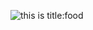 ![this is title:food](https://post.healthline.com/wp-content/uploads/2020/07/pizza-beer-1200x628-facebook-1200x628.jpg)
